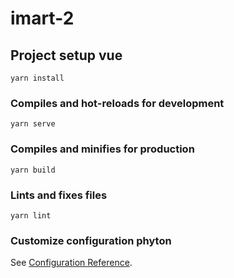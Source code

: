 # imart-2

## Project setup vue
```
yarn install
```

### Compiles and hot-reloads for development
```
yarn serve
```

### Compiles and minifies for production
```
yarn build
```

### Lints and fixes files
```
yarn lint
```

### Customize configuration phyton
See [Configuration Reference](https://cli.vuejs.org/config/).
